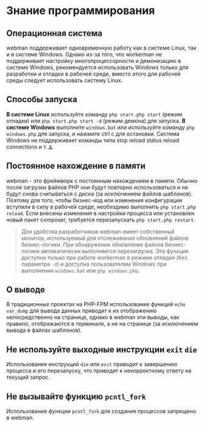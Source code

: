 # Знание программирования

## Операционная система
webman поддерживает одновременную работу как в системе Linux, так и в системе Windows. Однако из-за того, что workerman не поддерживает настройку многопроцессорности и демонизацию в системе Windows, рекомендуется использовать Windows только для разработки и отладки в рабочей среде, вместо этого для рабочей среды следует использовать систему Linux.

## Способы запуска
**В системе Linux** используйте команду `php start.php start` (режим отладки) или `php start.php start -d` (режим демона) для запуска.
**В системе Windows** выполните `windows.bat` или используйте команду `php windows.php` для запуска, и нажмите ctrl c для остановки. Система Windows не поддерживает команды типа stop reload status reload connections и т. д.

## Постоянное нахождение в памяти
webman - это фреймворк с постоянным нахождением в памяти. Обычно после загрузки файлов PHP они будут повторно использоваться и не будут снова считываться с диска (за исключением файлов шаблонов). Поэтому для того, чтобы бизнес-код или изменения конфигурации вступили в силу в рабочей среде, необходимо выполнить `php start.php reload`. Если внесены изменения в настройки процесса или установлен новый пакет composer, требуется перезапускать `php start.php restart`.

> Для удобства разработчиков webman имеет собственный монитор, используемый для отслеживания обновлений файлов бизнес-логики. При обнаружении обновления файлов бизнес-логики автоматически выполняется перезагрузка. Эта функция доступна только при работе workerman в режиме отладки (без параметра `-d`) и доступна пользователям Windows при выполнении `windows.bat` или `php windows.php`.

## О выводе
В традиционных проектах на PHP-FPM использование функций `echo` `var_dump` для вывода данных приводит к их отображению непосредственно на странице, однако в webman эти выводы, как правило, отображаются в терминале, а не на странице (за исключением вывода в файлах шаблонов).

## Не используйте выходные инструкции `exit` `die`
Использование инструкций `die` или `exit` приводит к завершению процесса и его перезапуску, что приводит к некорректному ответу на текущий запрос.

## Не вызывайте функцию `pcntl_fork`
Использование функции `pcntl_fork` для создания процессов запрещено в webman.
